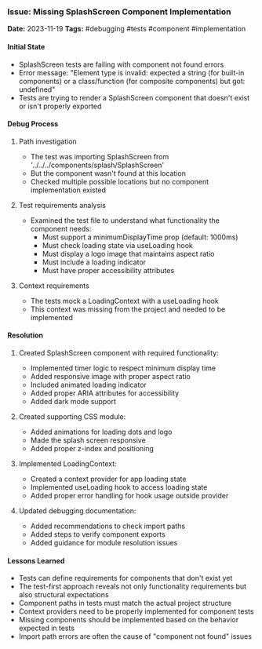 ### Issue: Missing SplashScreen Component Implementation
**Date:** 2023-11-19
**Tags:** #debugging #tests #component #implementation

#### Initial State
- SplashScreen tests are failing with component not found errors
- Error message: "Element type is invalid: expected a string (for built-in components) or a class/function (for composite components) but got: undefined"
- Tests are trying to render a SplashScreen component that doesn't exist or isn't properly exported

#### Debug Process
1. Path investigation
   - The test was importing SplashScreen from '../../../components/splash/SplashScreen'
   - But the component wasn't found at this location
   - Checked multiple possible locations but no component implementation existed

2. Test requirements analysis
   - Examined the test file to understand what functionality the component needs:
     - Must support a minimumDisplayTime prop (default: 1000ms)
     - Must check loading state via useLoading hook
     - Must display a logo image that maintains aspect ratio
     - Must include a loading indicator
     - Must have proper accessibility attributes

3. Context requirements
   - The tests mock a LoadingContext with a useLoading hook
   - This context was missing from the project and needed to be implemented

#### Resolution
1. Created SplashScreen component with required functionality:
   - Implemented timer logic to respect minimum display time
   - Added responsive image with proper aspect ratio
   - Included animated loading indicator
   - Added proper ARIA attributes for accessibility
   - Added dark mode support

2. Created supporting CSS module:
   - Added animations for loading dots and logo
   - Made the splash screen responsive
   - Added proper z-index and positioning

3. Implemented LoadingContext:
   - Created a context provider for app loading state
   - Implemented useLoading hook to access loading state
   - Added proper error handling for hook usage outside provider

4. Updated debugging documentation:
   - Added recommendations to check import paths
   - Added steps to verify component exports
   - Added guidance for module resolution issues

#### Lessons Learned
- Tests can define requirements for components that don't exist yet
- The test-first approach reveals not only functionality requirements but also structural expectations
- Component paths in tests must match the actual project structure
- Context providers need to be properly implemented for component tests
- Missing components should be implemented based on the behavior expected in tests
- Import path errors are often the cause of "component not found" issues
